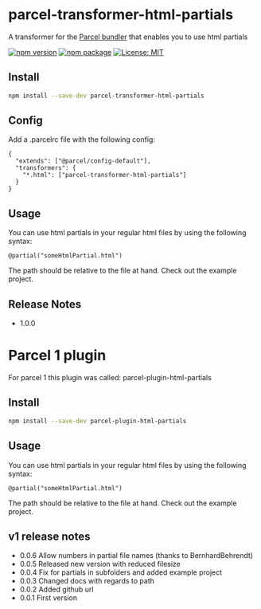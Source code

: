 # parcel-transformer-html-partials

A transformer for the [Parcel bundler](https://parceljs.org/) that enables you to use html partials

[![npm version](https://badge.fury.io/js/parcel-transformer-html-partials.svg)](https://badge.fury.io/js/parcel-transformer-html-partials)
[![npm package](https://img.shields.io/npm/dm/parcel-transformer-html-partials.svg)](https://www.npmjs.com/package/parcel-transformer-html-partials)
[![License: MIT](https://img.shields.io/badge/License-MIT-yellow.svg)](https://opensource.org/licenses/MIT)


## Install

```bash
npm install --save-dev parcel-transformer-html-partials
```

## Config

Add a .parcelrc file with the following config:
```
{
  "extends": ["@parcel/config-default"],
  "transformers": {
    "*.html": ["parcel-transformer-html-partials"]
  }
}
```

## Usage

You can use html partials in your regular html files by using the following syntax:

`@partial("someHtmlPartial.html")`

The path should be relative to the file at hand. Check out the example project.

## Release Notes
 - 1.0.0

# Parcel 1 plugin
For parcel 1 this plugin was called: parcel-plugin-html-partials

## Install

```bash
npm install --save-dev parcel-plugin-html-partials
```

## Usage

You can use html partials in your regular html files by using the following syntax:

`@partial("someHtmlPartial.html")`

The path should be relative to the file at hand. Check out the example project.

## v1 release notes
 - 0.0.6 Allow numbers in partial file names (thanks to BernhardBehrendt)
 - 0.0.5 Released new version with reduced filesize
 - 0.0.4 Fix for partials in subfolders and added example project
 - 0.0.3 Changed docs with regards to path
 - 0.0.2 Added github url
 - 0.0.1 First version

